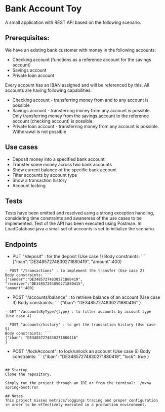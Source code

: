 # Bank Account Toy

A small application with REST API based on the following scenario.

## Prerequisites:
We have an existing bank customer with money in the following accounts:
- Checking account (functions as a reference account for the savings account)
- Savings account
- Private loan account

Every account has an IBAN assigned and will be referenced by this.
All accounts are having following capabilities:
- Checking account - transferring money from and to any account is possible
- Savings account - transferring money from any account is possible. Only transferring money from the savings account to the reference account (checking account) is possible.
- Private loan account - transferring money from any account is possible. Withdrawal is not
possible

## Use cases
- Deposit money into a specified bank account
- Transfer some money across two bank accounts
- Show current balance of the specific bank account
- Filter accounts by account type
- Show a transaction history
- Account locking

## Tests
Tests have been omitted and resolved using a strong exception handling, considering time constraints and awaneress of the use cases to be implemented. Test of the API has been executed using Postman. In LoadDatabase.java a small set of accounts is set to initialize the scenario.

## Endpoints

- PUT "/deposit" : for the deposit (Use case 1)
Body constraints: ```
{"iban":"DE34857274830271880419",
"amount":400}
```
- POST "/transactions" : to implement the transfer (Use case 2)
Body constraints: ```
{"sender":"DE34857274830271880419",
"receiver":"DE34857243850271880415",
"amount":400}
```
- POST "/accounts/balance" : to retrieve balance of an account (Use case 3)
Body constraints: ```
{"iban": "DE34857274830271880416"
}
```
- GET "/accountsByType/{type} : to filter accounts by account type (Use case 4)

- POST "accounts/history" : to get the transaction history (Use case 5)
Body constraints: ```
{"iban": "DE34857274830271880416"
}
```
- POST "/lockAccount": to lock/unlock an account (Use case 6)
Body constraints: ```
{"iban": "DE34857274830271880419", 
 "lock": true
}
```

## Startup
Clone the repository.

Simply run the project through an IDE or from the terminal: ./mvnw spring-boot:run

## Notes
This project misses metrics/loggings tracing and proper configuration in order to be effectively executed in a production environment.